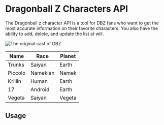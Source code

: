 # Dragonball Z Characters API

The Dragonball z character API is a tool for DBZ fans who want to get the most accurate information on their favorite characters. You also have the ability to add, delete, and update the list at will.

![The original cast of DBZ](https://nerdist.com/wp-content/uploads/2018/03/Dragon-Ball-Z-03152018.jpg)

| Name | Race | Planet|
| ----------- | ----------- |----------|
| Trunks | Saiyan | Earth |
| Piccolo | Namekian | Namek | 
| Krillin | Human | Earth|
| 17 | Android | Earth |
| Vegeta | Saiyan | Vegeta|
## Usage


